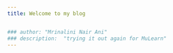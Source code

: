 ```yaml
---
title: Welcome to my blog


### author: "Mrinalini Nair Ani" 
### description:  "trying it out again for MuLearn"
---
```





